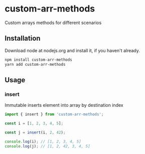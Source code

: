 # custom-arr-methods

Custom arrays methods for different scenarios

## Installation

Download node at nodejs.org and install it, if you haven't already.

```bash
npm install custom-arr-methods
yarn add custom-arr-methods
```

## Usage

### insert

Immutable inserts element into array by destination index

```javascript
import { insert } from 'custom-arr-methods';

const i = [1, 2, 3, 4, 5];

const j = insert(i, 2, 42);

console.log(i); // [1, 2, 3, 4, 5]
console.log(j); // [1, 2, 42, 3, 4, 5]
```
